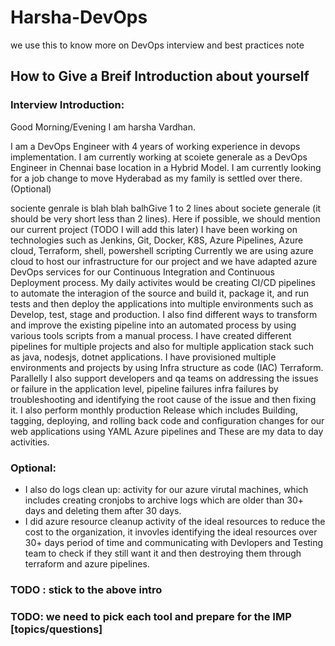 # Harsha-DevOps
we use this to know more on DevOps interview and best practices note 
## How to Give a Breif Introduction about yourself 
### Interview Introduction:

Good Morning/Evening I am harsha Vardhan. 

I am a DevOps Engineer with 4 years of working experience in devops implementation. I am currently working at scoiete generale as a DevOps Engineer in Chennai base location in a Hybrid Model. 
I am currently looking for a job change to move Hyderabad as my family is settled over there. (Optional)

sociente genrale is  blah blah balhGive 1 to 2 lines about societe generale (it should be very short less than 2 lines).
Here if possible, we should mention our current project (TODO I will add this later)
I have been working on technologies such as Jenkins, Git, Docker, K8S, Azure Pipelines, Azure cloud, Terraform, shell, powershell scripting
Currently we are using azure cloud to host our infrastructure for our project and we have adapted azure DevOps services for our Continuous Integration and Continuous Deployment process. My daily activites would be creating CI/CD pipelines to automate the interagion of the source and build it, package it, and run tests and then deploy the applications into multiple environments such as Develop, test, stage and production. I also find different ways to transform and improve the existing pipeline into an automated process by using various tools scripts from a manual process. I have created different pipelines for multiple projects and also for multiple application stack such as java, nodesjs, dotnet applications. I have provisioned multiple environments and projects by using Infra structure as code (IAC) Terraform. 
Parallelly I also support developers and qa teams on addressing the issues or failure in the application level, pipeline failures infra failures by troubleshooting and identifying the root cause of the issue and then fixing it. I also perform monthly production Release which includes Building, tagging, deploying, and rolling back code and configuration changes for our web applications using YAML Azure pipelines and These are my data to day activities.  

### Optional:
* I also do logs clean up: activity for our azure virutal machines, which includes creating cronjobs to archive logs which are older than 30+ days and deleting them after 30 days.
* I did azure resource cleanup activity of the ideal resources to reduce the cost to the organization, it invovles identifying the ideal resources over 30+ days period of time and communicating with Devlopers and Testing team to check if they still want it and then destroying them through terraform and azure pipelines.

### TODO : stick to the above intro
### TODO:  we need to pick each tool and prepare for the IMP [topics/questions]

